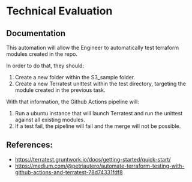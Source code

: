 # Technical Evaluation

## Documentation

This automation will allow the Engineer to automatically test terraform modules created in the repo.

In order to do that, they should:

1) Create a new folder within the S3_sample folder.
2) Create a new Terratest unittest within the test directory, targeting the module created in the previous task.

With that information, the Github Actions pipeline will:

1) Run a ubuntu instance that will launch Terratest and run the unittest against all existing modules.
2) If a test fail, the pipeline will fail and the merge will not be possible.

## References:
- https://terratest.gruntwork.io/docs/getting-started/quick-start/
- https://medium.com/@petriautero/automate-terraform-testing-with-github-actions-and-terratest-78d74331fdf8
